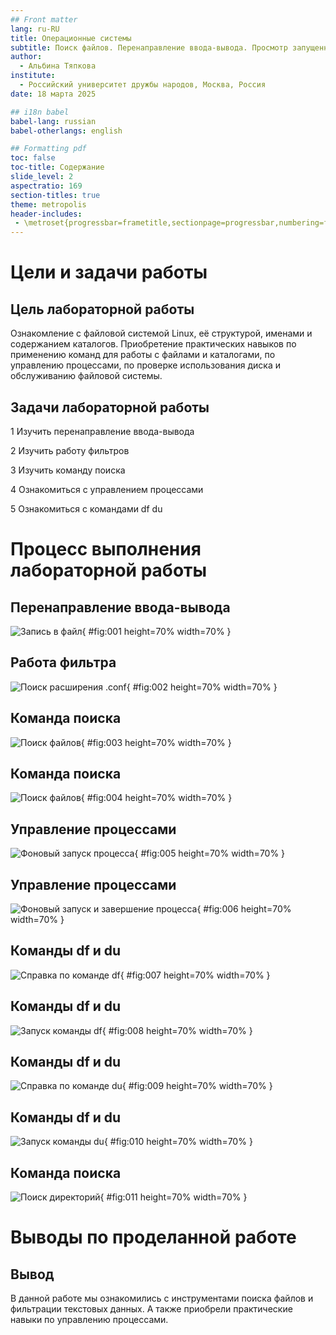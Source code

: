 ```yaml
---
## Front matter
lang: ru-RU
title: Операционные системы
subtitle: Поиск файлов. Перенаправление ввода-вывода. Просмотр запущенных процессов
author:
  - Альбина Тяпкова
institute:
  - Российский университет дружбы народов, Москва, Россия
date: 18 марта 2025

## i18n babel
babel-lang: russian
babel-otherlangs: english

## Formatting pdf
toc: false
toc-title: Содержание
slide_level: 2
aspectratio: 169
section-titles: true
theme: metropolis
header-includes:
 - \metroset{progressbar=frametitle,sectionpage=progressbar,numbering=fraction}
---
```

# Цели и задачи работы

## Цель лабораторной работы

Ознакомление с файловой системой Linux, её структурой, именами и содержанием каталогов. Приобретение практических навыков по применению команд для работы с файлами и каталогами, по управлению процессами, по проверке использования диска и обслуживанию файловой системы.

## Задачи лабораторной работы

1 Изучить перенаправление ввода-вывода

2 Изучить работу фильтров

3 Изучить команду поиска

4 Ознакомиться с управлением процессами

5 Ознакомиться с командами df du

# Процесс выполнения лабораторной работы

## Перенаправление ввода-вывода

![Запись в файл](image/01.png){ #fig:001 height=70% width=70% }

## Работа фильтра

![Поиск расширения .conf](image/02.png){ #fig:002 height=70% width=70% }

## Команда поиска

![Поиск файлов](image/03.png){ #fig:003 height=70% width=70% }

## Команда поиска

![Поиск файлов](image/04.png){ #fig:004 height=70% width=70% }

## Управление процессами

![Фоновый запуск процесса](image/05.png){ #fig:005 height=70% width=70% }

## Управление процессами

![Фоновый запуск и завершение процесса](image/06.png){ #fig:006 height=70% width=70% }

## Команды df и du

![Справка по команде df](image/07.png){ #fig:007 height=70% width=70% }

## Команды df и du

![Запуск команды df](image/08.png){ #fig:008 height=70% width=70% }

## Команды df и du

![Справка по команде du](image/09.png){ #fig:009 height=70% width=70% }

## Команды df и du

![Запуск команды du](image/10.png){ #fig:010 height=70% width=70% }

## Команда поиска

![Поиск директорий](image/11.png){ #fig:011 height=70% width=70% }

# Выводы по проделанной работе

## Вывод

В данной работе мы ознакомились с инструментами поиска файлов и фильтрации текстовых данных. А также приобрели практические навыки по управлению процессами. 

